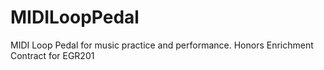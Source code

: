 # MIDILoopPedal
 MIDI Loop Pedal for music practice and performance. Honors Enrichment Contract for EGR201
